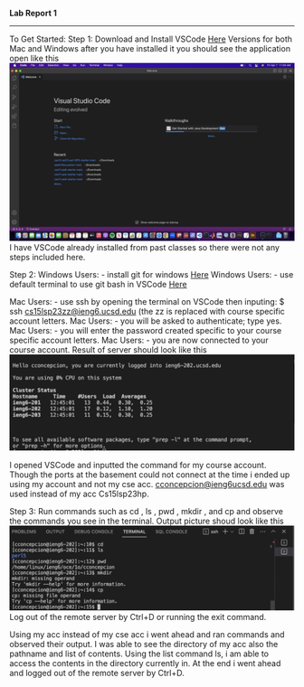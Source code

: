 **Lab Report 1**
******************
To Get Started: 
Step 1: Download and Install VSCode [Here](https://code.visualstudio.com/) Versions for both Mac and Windows
after you have installed it you should see the application open like this ![Image](vscode.jpg)
I have VSCode already installed from past classes so there were not any steps included here.

Step 2: 
Windows Users: - install git for windows [Here](https://gitforwindows.org/)
Windows Users: - use default terminal to use git bash in VSCode [Here](https://stackoverflow.com/questions/42606837/how-do-i-use-bash-on-windows-from-the-visual-studio-code-integrated-terminal/50527994#50527994)

Mac Users: - use ssh by opening the terminal on VSCode then inputing: $ ssh cs15lsp23zz@ieng6.ucsd.edu (the zz is replaced with course specific account letters.
Mac Users: - you will be asked to authenticate; type yes. 
Mac Users: - you will enter the password created specific to your course specific account letters. 
Mac Users: - you are now connected to your course account. 
Result of server should look like this ![Image](server.jpg)

I opened VSCode and inputted the command for my course account. 
Though the ports at the basement could not connect at the time i ended up using my account and not my cse acc. 
cconcepcion@ieng6ucsd.edu was used instead of my acc Cs15lsp23hp.


Step 3: 
Run commands such as cd , ls , pwd , mkdir , and cp and observe the commands you see in the terminal. 
Output picture shoud look like this ![Image](commands.jpg) 
Log out of the remote server by Ctrl+D or running the exit command.

Using my acc instead of my cse acc i went ahead and ran commands and observed their output. 
I was able to see the directory of my acc also the pathname and list of contents. 
Using the list command ls, i am able to access the contents in the directory currently in. 
At the end i went ahead and logged out of the remote server by Ctrl+D. 


